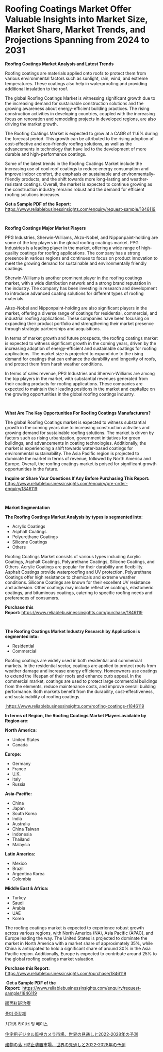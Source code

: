 <p><h1>Roofing Coatings Market Offer Valuable Insights into Market Size, Market Share, Market Trends, and Projections Spanning from 2024 to 2031</h1></p><p><strong>Roofing Coatings Market Analysis and Latest Trends</strong></p>
<p><p>Roofing coatings are materials applied onto roofs to protect them from various environmental factors such as sunlight, rain, wind, and extreme temperatures. These coatings also help in waterproofing and providing additional insulation to the roof.</p><p>The global Roofing Coatings Market is witnessing significant growth due to the increasing demand for sustainable construction solutions and the growing awareness about energy-efficient building practices. The rising construction activities in developing countries, coupled with the increasing focus on renovation and remodeling projects in developed regions, are also driving the market growth.</p><p>The Roofing Coatings Market is expected to grow at a CAGR of 11.6% during the forecast period. This growth can be attributed to the rising adoption of cost-effective and eco-friendly roofing solutions, as well as the advancements in technology that have led to the development of more durable and high-performance coatings.</p><p>Some of the latest trends in the Roofing Coatings Market include the increasing use of cool roof coatings to reduce energy consumption and improve indoor comfort, the emphasis on sustainable and environmentally-friendly products, and the shift towards more long-lasting and weather-resistant coatings. Overall, the market is expected to continue growing as the construction industry remains robust and the demand for efficient roofing solutions increases.</p></p>
<p><strong>Get a Sample PDF of the Report:&nbsp;</strong> <a href="https://www.reliablebusinessinsights.com/enquiry/request-sample/1846119">https://www.reliablebusinessinsights.com/enquiry/request-sample/1846119</a></p>
<p>&nbsp;</p>
<p><strong>Roofing Coatings Major Market Players</strong></p>
<p><p>PPG Industries, Sherwin-Williams, Akzo-Nobel, and Nipponpaint-holding are some of the key players in the global roofing coatings market. PPG Industries is a leading player in the market, offering a wide range of high-quality coatings for roofing applications. The company has a strong presence in various regions and continues to focus on product innovation to meet the growing demand for sustainable and environmentally friendly coatings.</p><p>Sherwin-Williams is another prominent player in the roofing coatings market, with a wide distribution network and a strong brand reputation in the industry. The company has been investing in research and development to introduce advanced coating solutions for different types of roofing materials.</p><p>Akzo-Nobel and Nipponpaint-holding are also significant players in the market, offering a diverse range of coatings for residential, commercial, and industrial roofing applications. These companies have been focusing on expanding their product portfolio and strengthening their market presence through strategic partnerships and acquisitions.</p><p>In terms of market growth and future prospects, the roofing coatings market is expected to witness significant growth in the coming years, driven by the increasing adoption of energy-efficient and sustainable coatings for roofing applications. The market size is projected to expand due to the rising demand for coatings that can enhance the durability and longevity of roofs, and protect them from harsh weather conditions.</p><p>In terms of sales revenue, PPG Industries and Sherwin-Williams are among the top players in the market, with substantial revenues generated from their coating products for roofing applications. These companies are expected to maintain their leading positions in the market and capitalize on the growing opportunities in the global roofing coatings industry.</p></p>
<p>&nbsp;</p>
<p><strong>What Are The Key Opportunities For Roofing Coatings Manufacturers?</strong></p>
<p><p>The global Roofing Coatings market is expected to witness substantial growth in the coming years due to increasing construction activities and growing demand for sustainable roofing solutions. The market is driven by factors such as rising urbanization, government initiatives for green buildings, and advancements in coating technologies. Additionally, the market is experiencing a shift towards water-based coatings for environmental sustainability. The Asia Pacific region is projected to dominate the market in terms of revenue, followed by North America and Europe. Overall, the roofing coatings market is poised for significant growth opportunities in the future.</p></p>
<p><strong>Inquire or Share Your Questions If Any Before Purchasing This Report:</strong> <a href="https://www.reliablebusinessinsights.com/enquiry/pre-order-enquiry/1846119">https://www.reliablebusinessinsights.com/enquiry/pre-order-enquiry/1846119</a></p>
<p>&nbsp;</p>
<p><strong>Market Segmentation</strong></p>
<p><strong>The Roofing Coatings Market Analysis by types is segmented into:</strong></p>
<p><ul><li>Acrylic Coatings</li><li>Asphalt Coatings</li><li>Polyurethane Coatings</li><li>Silicone Coatings</li><li>Others</li></ul></p>
<p><p>Roofing Coatings Market consists of various types including Acrylic Coatings, Asphalt Coatings, Polyurethane Coatings, Silicone Coatings, and Others. Acrylic Coatings are popular for their durability and flexibility. Asphalt Coatings provide waterproofing and UV protection. Polyurethane Coatings offer high resistance to chemicals and extreme weather conditions. Silicone Coatings are known for their excellent UV resistance and adhesion. Other coatings may include reflective coatings, elastomeric coatings, and bituminous coatings, catering to specific roofing needs and preferences of consumers.</p></p>
<p><strong>Purchase this Report:&nbsp;</strong><a href="https://www.reliablebusinessinsights.com/purchase/1846119">https://www.reliablebusinessinsights.com/purchase/1846119</a></p>
<p>&nbsp;</p>
<p><strong>The Roofing Coatings Market Industry Research by Application is segmented into:</strong></p>
<p><ul><li>Residential</li><li>Commercial</li></ul></p>
<p><p>Roofing coatings are widely used in both residential and commercial markets. In the residential sector, coatings are applied to protect roofs from weather damage and increase energy efficiency. Homeowners use coatings to extend the lifespan of their roofs and enhance curb appeal. In the commercial market, coatings are used to protect large commercial buildings from the elements, reduce maintenance costs, and improve overall building performance. Both markets benefit from the durability, cost-effectiveness, and sustainability of roofing coatings.</p></p>
<p><a href="https://www.reliablebusinessinsights.com/roofing-coatings-r1846119">&nbsp;https://www.reliablebusinessinsights.com/roofing-coatings-r1846119</a></p>
<p><strong>In terms of Region, the Roofing Coatings Market Players available by Region are:</strong></p>
<p>
    <p> <strong> North America: </strong>
        <ul>
            <li>United States</li>
            <li>Canada</li>
        </ul>
        </p> 
    <p> <strong> Europe: </strong>
        <ul>
            <li>Germany</li>
            <li>France</li>
            <li>U.K.</li>
            <li>Italy</li>
            <li>Russia</li>
        </ul>
        </p> 
    <p> <strong> Asia-Pacific: </strong>
        <ul>
            <li>China</li>
            <li>Japan</li>
            <li>South Korea</li>
            <li>India</li>
            <li>Australia</li>
            <li>China Taiwan</li>
            <li>Indonesia</li>
            <li>Thailand</li>
            <li>Malaysia</li>
        </ul>
        </p> 
    <p> <strong> Latin America: </strong>
        <ul>
            <li>Mexico</li>
            <li>Brazil</li>
            <li>Argentina Korea</li>
            <li>Colombia</li>
        </ul>
        </p> 
    <p> <strong> Middle East & Africa: </strong>
        <ul>
            <li>Turkey</li>
            <li>Saudi</li>
            <li>Arabia</li>
            <li>UAE</li>
            <li>Korea</li>
        </ul>
    </p>
    </p>
<p><p>The roofing coatings market is expected to experience robust growth across various regions, with North America (NA), Asia Pacific (APAC), and Europe leading the way. The United States is projected to dominate the market in North America with a market share of approximately 35%, while China is anticipated to hold a significant share of around 30% in the Asia Pacific region. Additionally, Europe is expected to contribute around 25% to the global roofing coatings market valuation.</p></p>
<p><strong>Purchase this Report: </strong><a href="https://www.reliablebusinessinsights.com/purchase/1846119">https://www.reliablebusinessinsights.com/purchase/1846119</a></p>
<p>&nbsp;<strong>Get a Sample PDF of the Report:&nbsp;&nbsp;</strong><a href="https://www.reliablebusinessinsights.com/enquiry/request-sample/1846119">https://www.reliablebusinessinsights.com/enquiry/request-sample/1846119</a></p>
<p><strong></strong></p>
<p><p><a href="https://github.com/RandallRunte2023/Market-Research-Report-List-1/blob/main/5594019134560.md">顔面紅斑治療</a></p><p><a href="https://medium.com/@myronbolanio05/%ED%96%A5%EC%8B%A0%EB%A3%8C-%EA%B0%95%ED%99%94%EC%A0%9C-%EC%8B%9C%EC%9E%A5-%EC%A0%90%EC%9C%A0%EC%9C%A8-%ED%81%AC%EA%B8%B0-%ED%8A%B8%EB%A0%8C%EB%93%9C-%EC%82%B0%EC%97%85-%EB%B6%84%EC%84%9D-%EB%B3%B4%EA%B3%A0%EC%84%9C-%EC%9D%91%EC%9A%A9-%EB%B6%84%EC%95%BC%EB%B3%84-%EC%8B%9D%ED%92%88-%EA%B0%80%EA%B3%B5-%EC%82%B0%EC%97%85-%EB%A0%88%EC%8A%A4%ED%86%A0%EB%9E%91-%ED%99%88-%EC%BF%A0%ED%82%B9-%EC%9C%A0%ED%98%95%EB%B3%84-%EB%AA%A8%EB%85%B8%EC%86%8C%EB%93%90-%EA%B8%80%EB%A3%A8%ED%83%80%EB%A9%94%EC%9D%B4%ED%8A%B8-msg-%EA%B0%80%EC%88%98%EB%B6%84%ED%95%B4-7d23bb4d1ddd">풍미 증강제</a></p><p><a href="https://medium.com/@myronbolanio05/%EC%B9%98%EA%B3%BC-%EB%9D%BC%EC%9D%B4%EB%84%88-%EB%B0%8F-%EB%B2%A0%EC%9D%B4%EC%8A%A4-%EC%8B%9C%EC%9E%A5-%EC%98%88%EC%B8%A1-%EC%8B%9C%EC%9E%A5-%EB%8F%99%ED%96%A5-%EB%B0%8F-%EC%98%81%ED%96%A5-%EB%B6%84%EC%84%9D-2024-2031-4796fe581369">치과용 라이너 및 베이스</a></p><p><a href="https://medium.com/@urinalisis45667/%E4%BD%8F%E5%AE%85%E7%94%A8%E3%83%87%E3%82%B8%E3%82%BF%E3%83%AB%E7%9B%A3%E8%A6%96%E3%82%AB%E3%83%A1%E3%83%A9%E5%B8%82%E5%A0%B4%E3%81%AE%E6%B4%9E%E5%AF%9F-%E4%B8%96%E7%95%8C%E5%85%A8%E4%BD%93%E3%81%AE%E8%A6%8B%E9%80%9A%E3%81%97%E3%81%8A%E3%82%88%E3%81%B32022%E5%B9%B4%E3%81%8B%E3%82%892028%E5%B9%B4%E3%81%BE%E3%81%A7%E3%81%AE%E4%BA%88%E6%B8%AC%E6%A5%AD%E7%95%8C-%E5%B8%82%E5%A0%B4%E3%81%AE%E8%B2%A1%E5%8B%99%E7%8A%B6%E6%B3%81-%E5%B8%82%E5%A0%B4%E8%A6%8F%E6%A8%A1-%E3%81%8A%E3%82%88%E3%81%B32031%E5%B9%B4%E3%81%BE%E3%81%A7%E3%81%AE%E5%8F%8E%E7%9B%8A%E5%88%86%E6%9E%90-3b567e431832">住宅用デジタル監視カメラ市場、世界の見通しと2022-2028年の予測</a></p><p><a href="https://medium.com/@urinalisis45667/%E3%82%B0%E3%83%AD%E3%83%BC%E3%83%90%E3%83%AB%E3%83%93%E3%83%AB%E3%83%87%E3%82%A3%E3%83%B3%E3%82%B0%E3%83%95%E3%82%A9%E3%83%BC%E3%83%AB%E3%83%97%E3%83%AD%E3%83%86%E3%82%AF%E3%82%B7%E3%83%A7%E3%83%B3%E8%A3%85%E7%BD%AE%E5%B8%82%E5%A0%B4-%E3%82%B0%E3%83%AD%E3%83%BC%E3%83%90%E3%83%AB%E3%81%AE%E8%A6%8B%E9%80%9A%E3%81%97%E3%81%A82022%E5%B9%B4%E3%81%8B%E3%82%892028%E5%B9%B4%E3%81%AE%E4%BA%88%E6%B8%AC%E5%B8%82%E5%A0%B4%E3%82%B5%E3%82%A4%E3%82%BA%E3%81%AF-%E6%A5%AD%E7%95%8C%E4%BA%88%E6%B8%AC%E3%81%AB%E3%82%88%E3%82%8B%E3%81%A8-2024%E5%B9%B4%E3%81%8B%E3%82%892031%E5%B9%B4%E3%81%BE%E3%81%A7%E3%81%AEcagr%E3%81%8C-%E3%81%A7%E7%B5%8C%E9%A8%93%E3%81%99%E3%82%8B%E3%81%A8%E4%BA%88%E6%83%B3%E3%81%95%E3%82%8C%E3%81%A6-4acf685c43d4">建物の落下防止装置市場、世界の見通しと2022-2028年の予測</a></p></p>